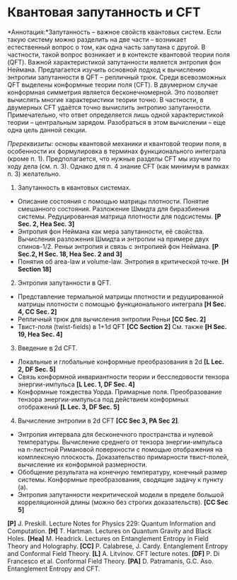 # Квантовая запутанность и CFT
*Аннотация:*Запутанность – важное свойств квантовых систем. Если такую систему можно разделить на две части – возникает естественный вопрос о том, как одна часть запутана с другой. В частности, такой вопрос возникает и в контексте квантовой теории поля (QFT). Важной характеристикой запутанности является энтропия фон Неймана. Предлагается изучить основной подход к вычислению энтропии запутанности в QFT – репличный трюк. Среди всевозможных QFT выделены конформные теории поля (CFT). В двумерном случае конформная симметрия является бесконечномерной. Это позволяет вычислять многие характеристики теории точно. В частности, в двумерных CFT удаётся точно вычислить энтропию запутанности. Примечательно, что ответ определяется лишь одной характеристикой теории – центральным зарядом. Разобраться в этом вычислении – еще одна цель данной секции.

*Пререквизиты:* основы квантовой механики и квантовой теории поля, в особенности их формулировка в терминах функционального интеграла (кроме п. 1).  Предполагается, что нужные разделы CFT мы изучим по ходу дела (см. п. 3). Однако для п. 4 знание CFT (как минимум в рамках п. 3) желательно.

1.	Запутанность в квантовых системах.
   - Описание состояния с помощью матрицы плотности. Понятие смешанного состояния. Разложение Шмидта для биразбиения системы. Редуцированная матрица плотности для подсистемы. **[P Sec. 2, Hea Sec. 3]**
   - Энтропия фон Неймана как мера запутанности, её свойства. Вычисления разложения Шмидта и энтропии на примере двух спинов-1/2. Реньи энтропия и связь с энтропией фон Неймана. **[P Sec.2, H Sec. 18, Hea Sec. 2 and 3]**
   - Понятия об area-law и volume-law. Энтропия в критической точке. **[H Section 18]**
2.	Энтропия запутанности в QFT.
   - Представление термальной матрицы плотности и редуцированной матрицы плотности с помощью функционального интеграла **[H Sec. 4, CC Sec. 2]**
   - Репличный трюк для вычисления энтропии Реньи **[CC Sec. 2]**
   - Твист-поля (twist-fields) в 1+1d QFT **[CC Section 2]**
     См. также **[H Sec. 19, Hea Sec. 4]**
3.	Введение в 2d CFT.
   - Локальные и глобальные конформные преобразования в 2d **[L Lec. 2, DF Sec. 5]**
   - Связь конформной инвариантности теории и бесследовости тензора энергии-импульса **[L Lec. 1, DF Sec. 4]**
   - Конформные тождества Уорда. Примарные поля. Преобразование тензора энергии-импульса под действием конформных отображений **[L Lec. 3, DF Sec. 5]**
4.	Вычисление энтропии в 2d CFT **[CC Sec 3, PA Sec 2]**.
- Энтропия интервала для бесконечного пространства и нулевой температуры. 
  Вычисление среднего от тензора энергии-импульса на n-листной Римановой поверхности с помощью отображения на комплексную плоскость. Доказательство примарности твист-полей, вычисление их конформной размерности. 
- Обобщение результата на конечную температуру, конечный размер системы. Конформные преобразования, сводящие задачу к пункту (а).
- Энтропия запутанности некритической модели в пределе большой корреляционной длины (можно без строгих доказательств). **[CC Sec 5]**

**[P]** J. Preskill. Lecture Notes for Physics 229: Quantum Information and Computation.
**[H]** T. Hartman. Lectures on Quantum Gravity and Black Holes.
**[Hea]** M. Headrick. Lectures on Entanglement Entropy in Field Theory and Holography.
**[CC]** P. Calabrese, J. Cardy. Entanglement Entropy and Conformal Field Theory.
**[L]** A. Litvinov. CFT lecture notes.
**[DF]** P. Di Francesco et al. Conformal Field Theory.
**[PA]** D. Patramanis, G.C. Aso. Entanglement Entropy and CFT.

